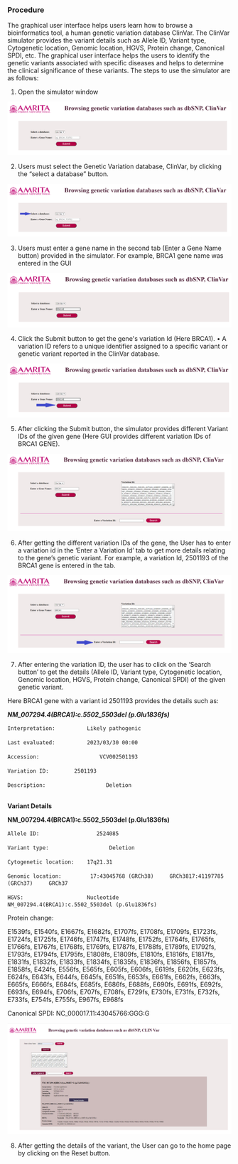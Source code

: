 ### Procedure

The graphical user interface helps users learn how to browse a bioinformatics tool, a human genetic variation database ClinVar. The ClinVar simulator provides the variant details such as Allele ID, Variant type, Cytogenetic location, Genomic location, HGVS, Protein change, Canonical SPDI, etc. The graphical user interface helps the users to identify the genetic variants associated with specific diseases and helps to determine the clinical significance of these variants. The steps to use the simulator are as follows:

1.	Open the simulator window



<img src="images/P1.png" title="" />
 

2.	Users must select the Genetic Variation database, ClinVar, by clicking the “select a database” button.

<img src="images/P2.png" title="" />

3.	Users must enter a gene name in the second tab (Enter a Gene Name button) provided in the simulator. For example, BRCA1 gene name was entered in the GUI

<img src="images/P3.png" title="" />

4.	Click the Submit button to get the gene's variation Id (Here BRCA1). 
  •	A variation ID refers to a unique identifier assigned to a specific variant or genetic variant reported in the ClinVar database.


<img src="images/P4.png" title="" />


5.  After clicking the Submit button, the simulator provides different Variant IDs of the given gene (Here GUI provides different variation IDs of BRCA1 GENE).

<img src="images/p5.png" title="" />

6.  After getting the different variation IDs of the gene, the User has to enter a variation id in the ‘Enter a Variation Id’ tab to get more details relating to the gene’s genetic variant. For example, a variation Id, 2501193 of the BRCA1 gene is entered in the tab.

<img src="images/p6.png" title="" />

7. After entering the variation ID, the user has to click on the ‘Search button’ to get the details (Allele ID, Variant type, Cytogenetic location, Genomic location, HGVS, Protein change, Canonical SPDI) of the given genetic variant.


Here BRCA1 gene with a variant id 2501193 provides the details such as:

<i><b> NM_007294.4(BRCA1):c.5502_5503del (p.Glu1836fs)</b></i>

    Interpretation:     	 Likely pathogenic

    Last evaluated:     	 2023/03/30 00:00

    Accession:     	             VCV002501193

    Variation ID:     	 2501193

    Description:     	           Deletion


<br>
<b>Variant Details

 
NM_007294.4(BRCA1):c.5502_5503del (p.Glu1836fs)</b>

    Allele ID:     	            2524085

    Variant type:     	            Deletion

    Cytogenetic location:    17q21.31

    Genomic location:         17:43045768 (GRCh38)     GRCh3817:41197785 (GRCh37)     GRCh37

    HGVS:     	             Nucleotide     NM_007294.4(BRCA1):c.5502_5503del (p.Glu1836fs)

Protein change:  

E1539fs, E1540fs, E1667fs, E1682fs, E1707fs, E1708fs, E1709fs, E1723fs, E1724fs, E1725fs, E1746fs, E1747fs, E1748fs, E1752fs, E1764fs, E1765fs, E1766fs, E1767fs, E1768fs, E1769fs, E1787fs, E1788fs, E1789fs, E1792fs, E1793fs, E1794fs, E1795fs, E1808fs, E1809fs, E1810fs, E1816fs, E1817fs, E1831fs, E1832fs, E1833fs, E1834fs, E1835fs, E1836fs, E1856fs, E1857fs, E1858fs, E424fs, E556fs, E565fs, E605fs, E606fs, E619fs, E620fs, E623fs, E624fs, E643fs, E644fs, E645fs, E651fs, E653fs, E661fs, E662fs, E663fs, E665fs, E666fs, E684fs, E685fs, E686fs, E688fs, E690fs, E691fs, E692fs, E693fs, E694fs, E706fs, E707fs, E708fs, E729fs, E730fs, E731fs, E732fs, E733fs, E754fs, E755fs, E967fs, E968fs


Canonical SPDI:     	NC_000017.11:43045766:GGG:G


<img src="images/P7.png" title="" />
 


8. After getting the details of the variant, the User can go to the home page by clicking on the Reset button.


<img src="images/P8.png" title="" />
